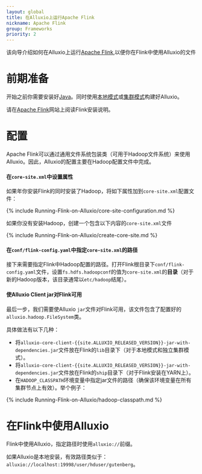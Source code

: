 ```yaml
---
layout: global
title: 在Alluxio上运行Apache Flink
nickname: Apache Flink
group: Frameworks
priority: 2
---
```


该向导介绍如何在Alluxio上运行[Apache Flink](http://flink.apache.org/),以便你在Flink中使用Alluxio的文件

# 前期准备

开始之前你需要安装好[Java](Java-Setup.html)。同时使用[本地模式](Running-Alluxio-Locally.html)或[集群模式](Running-Alluxio-on-a-Cluster.html)构建好Alluxio。

请在[Apache Flink](http://flink.apache.org/)网站上阅读Flink安装说明。

# 配置

Apache Flink可以通过通用文件系统包装类（可用于Hadoop文件系统）来使用Alluxio。因此，Alluxio的配置主要在Hadoop配置文件中完成。


#### 在`core-site.xml`中设置属性

如果年你安装Flink的同时安装了Hadoop，将如下属性加到`core-site.xml`配置文件：

{% include Running-Flink-on-Alluxio/core-site-configuration.md %}

如果你没有安装Hadoop，创建一个包含以下内容的`core-site.xml`文件

{% include Running-Flink-on-Alluxio/create-core-site.md %}

#### 在`conf/flink-config.yaml`中指定`core-site.xml`的路径

接下来需要指定Flink中Hadoop配置的路径。打开Flink根目录下`conf/flink-config.yaml`文件，设置`fs.hdfs.hadoopconf`的值为`core-site.xml`的**目录**（对于新的Hadoop版本，该目录通常以`etc/hadoop`结尾）。 

#### 使Alluxio Client jar对Flink可用

最后一步，我们需要使Alluxio `jar`文件对Flink可用，该文件包含了配置好的`alluxio.hadoop.FileSystem`类。

具体做法有以下几种：

- 将`alluxio-core-client-{{site.ALLUXIO_RELEASED_VERSION}}-jar-with-dependencies.jar`文件放在Flink的`lib`目录下（对于本地模式和独立集群模式）。
- 将`alluxio-core-client-{{site.ALLUXIO_RELEASED_VERSION}}-jar-with-dependencies.jar`文件放在Flink的`ship`目录下（对于Flink安装在YARN上）。
- 在`HADOOP_CLASSPATH`环境变量中指定jar文件的路径（确保该环境变量在所有集群节点上有效）。举个例子：

{% include Running-Flink-on-Alluxio/hadoop-classpath.md %}

# 在Flink中使用Alluxio

Flink中使用Alluxio，指定路径时使用`alluxio://`前缀。

如果Alluxio是本地安装，有效路径类似于：
`alluxio://localhost:19998/user/hduser/gutenberg`。
